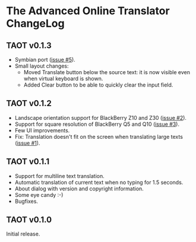 The Advanced Online Translator ChangeLog
========================================

TAOT v0.1.3
-----------

- Symbian port ([issue #5][]).
- Small layout changes:
  * Moved Translate button below the source text: it is now visible even
    when virtual keyboard is shown.
  * Added Clear button to be able to quickly clear the input field.

TAOT v0.1.2
-----------

- Landscape orientation support for BlackBerry Z10 and Z30
  ([issue #2][]).
- Support for square resolution of BlackBerry Q5 and Q10 ([issue #3][]).
- Few UI improvements.
- Fix: Translation doesn't fit on the screen when translating large
  texts ([issue #1][]).

TAOT v0.1.1
-----------

- Support for multiline text translation.
- Automatic translation of current text when no typing for 1.5 seconds.
- About dialog with version and copyright information.
- Some eye candy :-)
- Bugfixes.

TAOT v0.1.0
-----------

Initial release.


[issue #1]: https://github.com/leppa/taot/issues/1
[issue #2]: https://github.com/leppa/taot/issues/2
[issue #3]: https://github.com/leppa/taot/issues/3
[issue #5]: https://github.com/leppa/taot/issues/5

<!-- $Id: $Format:%h %ai %an$ $ -->
